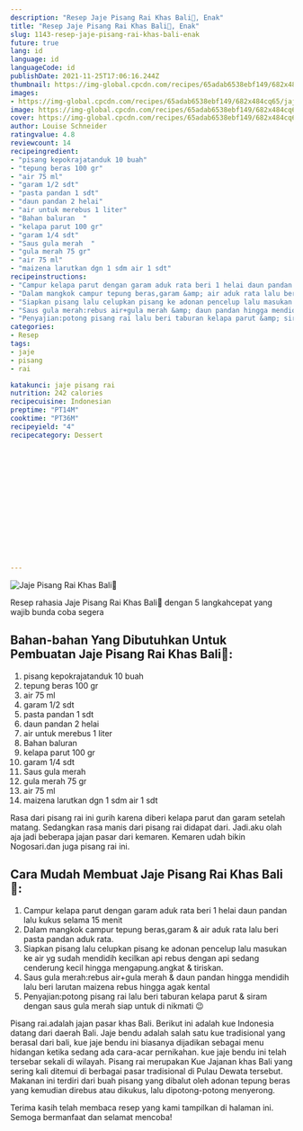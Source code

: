 ```yaml
---
description: "Resep Jaje Pisang Rai Khas Bali🍌, Enak"
title: "Resep Jaje Pisang Rai Khas Bali🍌, Enak"
slug: 1143-resep-jaje-pisang-rai-khas-bali-enak
future: true
lang: id
language: id
languageCode: id
publishDate: 2021-11-25T17:06:16.244Z 
thumbnail: https://img-global.cpcdn.com/recipes/65adab6538ebf149/682x484cq65/jaje-pisang-rai-khas-bali-foto-resep-utama.webp
images:
- https://img-global.cpcdn.com/recipes/65adab6538ebf149/682x484cq65/jaje-pisang-rai-khas-bali-foto-resep-utama.webp
image: https://img-global.cpcdn.com/recipes/65adab6538ebf149/682x484cq65/jaje-pisang-rai-khas-bali-foto-resep-utama.webp
cover: https://img-global.cpcdn.com/recipes/65adab6538ebf149/682x484cq65/jaje-pisang-rai-khas-bali-foto-resep-utama.webp
author: Louise Schneider
ratingvalue: 4.8
reviewcount: 14
recipeingredient:
- "pisang kepokrajatanduk 10 buah"
- "tepung beras 100 gr"
- "air 75 ml"
- "garam 1/2 sdt"
- "pasta pandan 1 sdt"
- "daun pandan 2 helai"
- "air untuk merebus 1 liter"
- "Bahan baluran  "
- "kelapa parut 100 gr"
- "garam 1/4 sdt"
- "Saus gula merah  "
- "gula merah 75 gr"
- "air 75 ml"
- "maizena larutkan dgn 1 sdm air 1 sdt"
recipeinstructions:
- "Campur kelapa parut dengan garam aduk rata beri 1 helai daun pandan lalu kukus selama 15 menit"
- "Dalam mangkok campur tepung beras,garam &amp; air aduk rata lalu beri pasta pandan aduk rata."
- "Siapkan pisang lalu celupkan pisang ke adonan pencelup lalu masukan ke air yg sudah mendidih kecilkan api rebus dengan api sedang cenderung kecil hingga mengapung.angkat &amp; tiriskan."
- "Saus gula merah:rebus air+gula merah &amp; daun pandan hingga mendidih lalu beri larutan maizena rebus hingga agak kental"
- "Penyajian:potong pisang rai lalu beri taburan kelapa parut &amp; siram dengan saus gula merah siap untuk di nikmati 😉"
categories:
- Resep
tags:
- jaje
- pisang
- rai

katakunci: jaje pisang rai 
nutrition: 242 calories
recipecuisine: Indonesian
preptime: "PT14M"
cooktime: "PT36M"
recipeyield: "4"
recipecategory: Dessert


     
    
    
    
    
    
    
    
    
    
    
      
    
---
```



![Jaje Pisang Rai Khas Bali🍌](https://img-global.cpcdn.com/recipes/65adab6538ebf149/682x484cq65/jaje-pisang-rai-khas-bali-foto-resep-utama.webp)

Resep rahasia Jaje Pisang Rai Khas Bali🍌    dengan 5 langkahcepat yang wajib bunda coba segera

<!--inarticleads1-->

## Bahan-bahan Yang Dibutuhkan Untuk Pembuatan Jaje Pisang Rai Khas Bali🍌:

1. pisang kepokrajatanduk 10 buah
1. tepung beras 100 gr
1. air 75 ml
1. garam 1/2 sdt
1. pasta pandan 1 sdt
1. daun pandan 2 helai
1. air untuk merebus 1 liter
1. Bahan baluran  
1. kelapa parut 100 gr
1. garam 1/4 sdt
1. Saus gula merah  
1. gula merah 75 gr
1. air 75 ml
1. maizena larutkan dgn 1 sdm air 1 sdt

Rasa dari pisang rai ini gurih karena diberi kelapa parut dan garam setelah matang. Sedangkan rasa manis dari pisang rai didapat dari. Jadi.aku olah aja jadi beberapa jajan pasar dari kemaren. Kemaren udah bikin Nogosari.dan juga pisang rai ini. 

<!--inarticleads2-->

## Cara Mudah Membuat Jaje Pisang Rai Khas Bali🍌:

1. Campur kelapa parut dengan garam aduk rata beri 1 helai daun pandan lalu kukus selama 15 menit
1. Dalam mangkok campur tepung beras,garam &amp; air aduk rata lalu beri pasta pandan aduk rata.
1. Siapkan pisang lalu celupkan pisang ke adonan pencelup lalu masukan ke air yg sudah mendidih kecilkan api rebus dengan api sedang cenderung kecil hingga mengapung.angkat &amp; tiriskan.
1. Saus gula merah:rebus air+gula merah &amp; daun pandan hingga mendidih lalu beri larutan maizena rebus hingga agak kental
1. Penyajian:potong pisang rai lalu beri taburan kelapa parut &amp; siram dengan saus gula merah siap untuk di nikmati 😉


Pisang rai.adalah jajan pasar khas Bali. Berikut ini adalah kue Indonesia datang dari daerah Bali. Jaje bendu adalah salah satu kue tradisional yang berasal dari bali, kue jaje bendu ini biasanya dijadikan sebagai menu hidangan ketika sedang ada cara-acar pernikahan. kue jaje bendu ini telah tersebar sekali di wilayah. Pisang rai merupakan Kue Jajanan khas Bali yang sering kali ditemui di berbagai pasar tradisional di Pulau Dewata tersebut. Makanan ini terdiri dari buah pisang yang dibalut oleh adonan tepung beras yang kemudian direbus atau dikukus, lalu dipotong-potong menyerong. 

Terima kasih telah membaca resep yang kami tampilkan di halaman ini. Semoga bermanfaat dan selamat mencoba!
